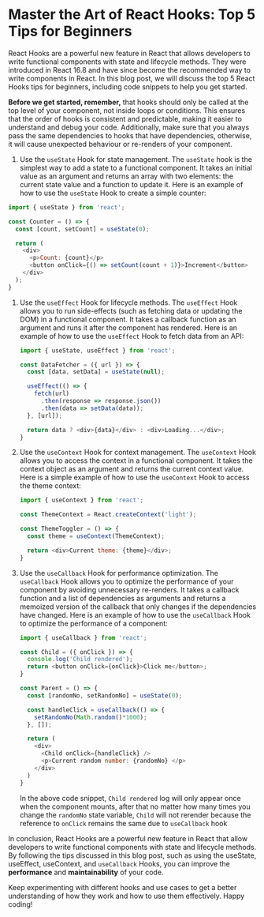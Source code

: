 # Master the Art of React Hooks: Top 5 Tips for Beginners

React Hooks are a powerful new feature in React that allows developers to write functional components with state and lifecycle methods. They were introduced in React 16.8 and have since become the recommended way to write components in React. In this blog post, we will discuss the top 5 React Hooks tips for beginners, including code snippets to help you get started.

**Before we get started, remember,** that hooks should only be called at the top level of your component, not inside loops or conditions. This ensures that the order of hooks is consistent and predictable, making it easier to understand and debug your code. Additionally, make sure that you always pass the same dependencies to hooks that have dependencies, otherwise, it will cause unexpected behaviour or re-renders of your component.

1. Use the `useState` Hook for state management. The `useState` hook is the simplest way to add a state to a functional component. It takes an initial value as an argument and returns an array with two elements: the current state value and a function to update it. Here is an example of how to use the `useState` Hook to create a simple counter:
    

```javascript
import { useState } from 'react';

const Counter = () => {
  const [count, setCount] = useState(0);

  return (
    <div>
      <p>Count: {count}</p>
      <button onClick={() => setCount(count + 1)}>Increment</button>
    </div>
  );
}
```

1. Use the `useEffect` Hook for lifecycle methods. The `useEffect` Hook allows you to run side-effects (such as fetching data or updating the DOM) in a functional component. It takes a callback function as an argument and runs it after the component has rendered. Here is an example of how to use the `useEffect` Hook to fetch data from an API:
    
    ```javascript
    import { useState, useEffect } from 'react';
    
    const DataFetcher = ({ url }) => {
      const [data, setData] = useState(null);
    
      useEffect(() => {
        fetch(url)
          .then(response => response.json())
          .then(data => setData(data));
      }, [url]);
    
      return data ? <div>{data}</div> : <div>Loading...</div>;
    }
    ```
    
2. Use the `useContext` Hook for context management. The `useContext` Hook allows you to access the context in a functional component. It takes the context object as an argument and returns the current context value. Here is a simple example of how to use the `useContext` Hook to access the theme context:
    
    ```javascript
    import { useContext } from 'react';
    
    const ThemeContext = React.createContext('light');
    
    const ThemeToggler = () => {
      const theme = useContext(ThemeContext);
    
      return <div>Current theme: {theme}</div>;
    }
    ```
    
3. Use the `useCallback` Hook for performance optimization. The `useCallback` Hook allows you to optimize the performance of your component by avoiding unnecessary re-renders. It takes a callback function and a list of dependencies as arguments and returns a memoized version of the callback that only changes if the dependencies have changed. Here is an example of how to use the `useCallback` Hook to optimize the performance of a component:
    
    ```javascript
    import { useCallback } from 'react';
    
    const Child = ({ onClick }) => {
      console.log('Child rendered');
      return <button onClick={onClick}>Click me</button>;
    }
    
    const Parent = () => {
      const [randomNo, setRandomNo] = useState(0);
    
      const handleClick = useCallback(() => {
        setRandomNo(Math.random()*1000);
      }, []);
    
      return (
        <div>
          <Child onClick={handleClick} />
          <p>Current random number: {randomNo} </p>
        </div>
      )
    }
    ```
    
    In the above code snippet, `Child rendered` log will only appear once when the component mounts, after that no matter how many times you change the `randomNo` state variable, `Child` will not rerender because the reference to `onClick` remains the same due to `useCallback` hook
    

In conclusion, React Hooks are a powerful new feature in React that allow developers to write functional components with state and lifecycle methods. By following the tips discussed in this blog post, such as using the useState, useEffect, useContext, and `useCallback` Hooks, you can improve the **performance** and **maintainability** of your code.

Keep experimenting with different hooks and use cases to get a better understanding of how they work and how to use them effectively. Happy coding!